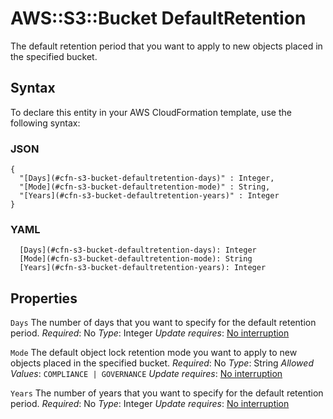 # AWS::S3::Bucket DefaultRetention<a name="aws-properties-s3-bucket-defaultretention"></a>

The default retention period that you want to apply to new objects placed in the specified bucket\.

## Syntax<a name="aws-properties-s3-bucket-defaultretention-syntax"></a>

To declare this entity in your AWS CloudFormation template, use the following syntax:

### JSON<a name="aws-properties-s3-bucket-defaultretention-syntax.json"></a>

```
{
  "[Days](#cfn-s3-bucket-defaultretention-days)" : Integer,
  "[Mode](#cfn-s3-bucket-defaultretention-mode)" : String,
  "[Years](#cfn-s3-bucket-defaultretention-years)" : Integer
}
```

### YAML<a name="aws-properties-s3-bucket-defaultretention-syntax.yaml"></a>

```
  [Days](#cfn-s3-bucket-defaultretention-days): Integer
  [Mode](#cfn-s3-bucket-defaultretention-mode): String
  [Years](#cfn-s3-bucket-defaultretention-years): Integer
```

## Properties<a name="aws-properties-s3-bucket-defaultretention-properties"></a>

`Days`  <a name="cfn-s3-bucket-defaultretention-days"></a>
The number of days that you want to specify for the default retention period\.
*Required*: No
*Type*: Integer
*Update requires*: [No interruption](https://docs.aws.amazon.com/AWSCloudFormation/latest/UserGuide/using-cfn-updating-stacks-update-behaviors.html#update-no-interrupt)

`Mode`  <a name="cfn-s3-bucket-defaultretention-mode"></a>
The default object lock retention mode you want to apply to new objects placed in the specified bucket\.
*Required*: No
*Type*: String
*Allowed Values*: `COMPLIANCE | GOVERNANCE`
*Update requires*: [No interruption](https://docs.aws.amazon.com/AWSCloudFormation/latest/UserGuide/using-cfn-updating-stacks-update-behaviors.html#update-no-interrupt)

`Years`  <a name="cfn-s3-bucket-defaultretention-years"></a>
The number of years that you want to specify for the default retention period\.
*Required*: No
*Type*: Integer
*Update requires*: [No interruption](https://docs.aws.amazon.com/AWSCloudFormation/latest/UserGuide/using-cfn-updating-stacks-update-behaviors.html#update-no-interrupt)
